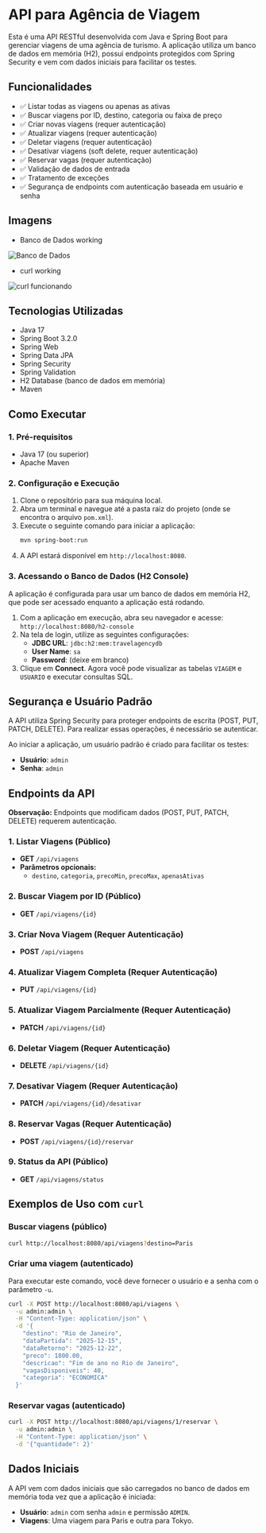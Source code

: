 # API para Agência de Viagem

Esta é uma API RESTful desenvolvida com Java e Spring Boot para gerenciar viagens de uma agência de turismo. A aplicação utiliza um banco de dados em memória (H2), possui endpoints protegidos com Spring Security e vem com dados iniciais para facilitar os testes.

## Funcionalidades

- ✅ Listar todas as viagens ou apenas as ativas
- ✅ Buscar viagens por ID, destino, categoria ou faixa de preço
- ✅ Criar novas viagens (requer autenticação)
- ✅ Atualizar viagens (requer autenticação)
- ✅ Deletar viagens (requer autenticação)
- ✅ Desativar viagens (soft delete, requer autenticação)
- ✅ Reservar vagas (requer autenticação)
- ✅ Validação de dados de entrada
- ✅ Tratamento de exceções
- ✅ Segurança de endpoints com autenticação baseada em usuário e senha

## Imagens

- Banco de Dados working

![Banco de Dados](https://github.com/user-attachments/assets/ec25884b-c778-4e20-be95-ed44329356dc)

- curl working

![curl funcionando](https://github.com/user-attachments/assets/0fe557ff-d33d-4ded-84df-92d24a3643a9)

## Tecnologias Utilizadas

- Java 17
- Spring Boot 3.2.0
- Spring Web
- Spring Data JPA
- Spring Security
- Spring Validation
- H2 Database (banco de dados em memória)
- Maven

## Como Executar

### 1. Pré-requisitos
- Java 17 (ou superior)
- Apache Maven

### 2. Configuração e Execução
1.  Clone o repositório para sua máquina local.
2.  Abra um terminal e navegue até a pasta raiz do projeto (onde se encontra o arquivo `pom.xml`).
3.  Execute o seguinte comando para iniciar a aplicação:
    ```bash
    mvn spring-boot:run
    ```
4.  A API estará disponível em `http://localhost:8080`.

### 3. Acessando o Banco de Dados (H2 Console)
A aplicação é configurada para usar um banco de dados em memória H2, que pode ser acessado enquanto a aplicação está rodando.

1.  Com a aplicação em execução, abra seu navegador e acesse: `http://localhost:8080/h2-console`
2.  Na tela de login, utilize as seguintes configurações:
    - **JDBC URL**: `jdbc:h2:mem:travelagencydb`
    - **User Name**: `sa`
    - **Password**: (deixe em branco)
3.  Clique em **Connect**. Agora você pode visualizar as tabelas `VIAGEM` e `USUARIO` e executar consultas SQL.

## Segurança e Usuário Padrão

A API utiliza Spring Security para proteger endpoints de escrita (POST, PUT, PATCH, DELETE). Para realizar essas operações, é necessário se autenticar.

Ao iniciar a aplicação, um usuário padrão é criado para facilitar os testes:
- **Usuário**: `admin`
- **Senha**: `admin`

## Endpoints da API

**Observação:** Endpoints que modificam dados (POST, PUT, PATCH, DELETE) requerem autenticação.

### 1. Listar Viagens (Público)
- **GET** `/api/viagens`
- **Parâmetros opcionais:**
  - `destino`, `categoria`, `precoMin`, `precoMax`, `apenasAtivas`

### 2. Buscar Viagem por ID (Público)
- **GET** `/api/viagens/{id}`

### 3. Criar Nova Viagem (Requer Autenticação)
- **POST** `/api/viagens`

### 4. Atualizar Viagem Completa (Requer Autenticação)
- **PUT** `/api/viagens/{id}`

### 5. Atualizar Viagem Parcialmente (Requer Autenticação)
- **PATCH** `/api/viagens/{id}`

### 6. Deletar Viagem (Requer Autenticação)
- **DELETE** `/api/viagens/{id}`

### 7. Desativar Viagem (Requer Autenticação)
- **PATCH** `/api/viagens/{id}/desativar`

### 8. Reservar Vagas (Requer Autenticação)
- **POST** `/api/viagens/{id}/reservar`

### 9. Status da API (Público)
- **GET** `/api/viagens/status`

## Exemplos de Uso com `curl`

### Buscar viagens (público)
```bash
curl http://localhost:8080/api/viagens?destino=Paris
```

### Criar uma viagem (autenticado)
Para executar este comando, você deve fornecer o usuário e a senha com o parâmetro `-u`.

```bash
curl -X POST http://localhost:8080/api/viagens \
  -u admin:admin \
  -H "Content-Type: application/json" \
  -d '{
    "destino": "Rio de Janeiro",
    "dataPartida": "2025-12-15",
    "dataRetorno": "2025-12-22",
    "preco": 1800.00,
    "descricao": "Fim de ano no Rio de Janeiro",
    "vagasDisponiveis": 40,
    "categoria": "ECONOMICA"
  }'
```

### Reservar vagas (autenticado)
```bash
curl -X POST http://localhost:8080/api/viagens/1/reservar \
  -u admin:admin \
  -H "Content-Type: application/json" \
  -d '{"quantidade": 2}'
```

## Dados Iniciais

A API vem com dados iniciais que são carregados no banco de dados em memória toda vez que a aplicação é iniciada:
- **Usuário**: `admin` com senha `admin` e permissão `ADMIN`.
- **Viagens**: Uma viagem para Paris e outra para Tokyo.
